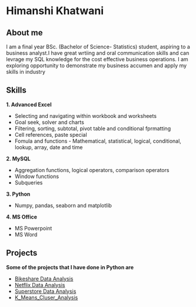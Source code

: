# Himanshi Khatwani
## About me
<p>I am a final year BSc. (Bachelor of Science- Statistics) student, aspiring to a business analyst.I have great wrtiing and oral communication skills and can levrage my SQL knowledge for the cost effective business operations. I am exploring opportunity to demonstrate my business accumen and apply my skills in industry</p>

## Skills
**1. Advanced Excel**
  - Selecting and navigating within workbook and worksheets
 - Goal seek, solver and charts
 - Filtering, sorting, subtotal, pivot table and conditional fprmatting
 - Cell references, paste special 
 - Fomula and functions - Mathematical, statistical, logical, conditional, lookup, array, date and time 
 
**2. MySQL**
 - Aggregation functions, logical operators, comparison operators
 - Window functions 
 - Subqueries
 
**3. Python**
 - Numpy, pandas, seaborn and matplotlib 
 
**4. MS Office**
 - MS Powerpoint
 - MS Word
 
 ## Projects 
 **Some of the projects that I have done in Python are**
 - <a href="https://github.com/himanshi-png/bikeshare/"> Bikeshare Data Analysis </a>
 - <a href="https://github.com/himanshi-png/Netflix-Data-Analysis/"> Netflix Data Analysis </a>
 - <a href= "https://github.com/himanshi-png/Superstore_Data_Analysis/">Superstore Data Analysis </a>
 - <a href= "https://github.com/himanshi-png/K-Means_Iris_Dataset/"> K_Means_Cluser_Analysis </a>

<!--
**himanshi-png/himanshi-png** is a ✨ _special_ ✨ repository because its `README.md` (this file) appears on your GitHub profile.

Here are some ideas to get you started:

- 🔭 I’m currently working on ...
- 🌱 I’m currently learning ...
- 👯 I’m looking to collaborate on ...
- 🤔 I’m looking for help with ...
- 💬 Ask me about ...
- 📫 How to reach me: ...
- 😄 Pronouns: ...
- ⚡ Fun fact: ..
-->

 

